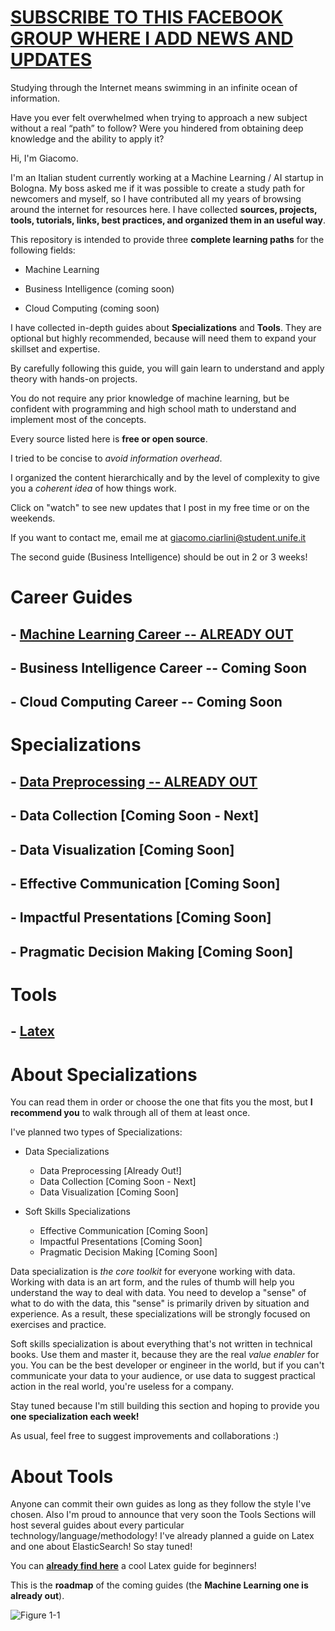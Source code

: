 # [SUBSCRIBE TO THIS FACEBOOK GROUP WHERE I ADD NEWS AND UPDATES](https://www.facebook.com/groups/mathfordatascience/)

Studying through the Internet means swimming in an infinite ocean of information. 

Have you ever felt overwhelmed when trying to approach a new subject without a real “path” to follow? Were you hindered from obtaining deep knowledge and the ability to apply it?

Hi, I'm Giacomo. 

I'm an Italian student currently working at a Machine Learning / AI startup in Bologna.
My boss asked me if it was possible to create a study path for newcomers and myself, so I have contributed all my years of browsing around the internet for resources here. I have collected **sources, projects, tools, tutorials, links, best practices, and organized them in an useful way**.

This repository is intended to provide three **complete learning paths** for the following fields:

- Machine Learning

- Business Intelligence (coming soon)

- Cloud Computing (coming soon)



I have collected in-depth guides about **Specializations** and **Tools**. They are optional but highly recommended, because will need them to expand your skillset and expertise.


By carefully following this guide, you will gain learn to understand and apply theory with hands-on projects.

You do not require any prior knowledge of machine learning, but be confident with programming and high school math to understand and implement most of the concepts.

Every source listed here is **free or open source**. 

I tried to be concise to _avoid information overhead_.

I organized the content hierarchically and by the level of complexity to give you a _coherent idea_ of how things work.   

Click on "watch" to see new updates that I post in my free time or on the weekends.

If you want to contact me, email me at giacomo.ciarlini@student.unife.it 

The second guide (Business Intelligence) should be out in 2 or 3 weeks!

# Career Guides
## - [Machine Learning Career  --  ALREADY OUT](Career%20Paths/Machine%20Learning%20Engineer%20Career%20Path)  
## - Business Intelligence Career --  Coming Soon
## - Cloud Computing Career --  Coming Soon

# Specializations
## - [Data Preprocessing  -- **ALREADY OUT**](Specializations/DataPreprocessing.md)
## - Data Collection  [Coming Soon - Next]
## - Data Visualization  [Coming Soon]
## - Effective Communication  [Coming Soon]
## - Impactful Presentations  [Coming Soon]
## - Pragmatic Decision Making  [Coming Soon]

# Tools
## - [Latex](Tools/Latex.md)

# About Specializations

You can read them in order or choose the one that fits you the most, but **I recommend you** to walk through all of them at least once.

I've planned two types of Specializations: 

- Data Specializations 
  - Data Preprocessing  [Already Out!]
  - Data Collection  [Coming Soon - Next]
  - Data Visualization  [Coming Soon]
  

- Soft Skills Specializations 
  - Effective Communication  [Coming Soon]
  - Impactful Presentations  [Coming Soon]
  - Pragmatic Decision Making  [Coming Soon]

Data specialization is _the core toolkit_ for everyone working with data. Working with data is an art form, and the rules of thumb  will help you understand the way to deal with data. You need to develop a "sense" of what to do with the data, this "sense" is primarily driven by situation and experience. As a result, these specializations will be strongly focused on exercises and practice.

Soft skills specialization is about everything that's not written in technical books. Use them and master it, because they are the real _value enabler_ for you. You can be the best developer or engineer in the world, but if you can't communicate your data to your audience, or use data to suggest practical action in the real world, you're useless for a company. 

Stay tuned because I'm still building this section and hoping to provide you **one specialization each week!**

As usual, feel free to suggest improvements and collaborations :)

# About Tools

Anyone can commit their own guides as long as they follow the style I've chosen. Also I'm proud to announce that very soon the Tools Sections will host several guides about every particular technology/language/methodology! I've already planned a guide on Latex and one about ElasticSearch! So stay tuned!

You can [**already find here**](Tools/Latex.md) a cool Latex guide for beginners!


This is the **roadmap** of the coming guides (the **Machine Learning one is already out**).

![Figure 1-1](https://raw.github.com/clone95/Machine-Learning-Study-Path-March-2019/master/RoadMap.PNG "1") 


